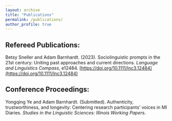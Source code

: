 ```yaml
---
layout: archive
title: "Publications"
permalink: /publications/
author_profile: true
---
```


## Refereed Publications:

Betsy Sneller and Adam Barnhardt. (2023). Sociolinguistic prompts in the 21st century: Uniting past approaches and current directions. *Language and Linguistics Compass*, e12484. [https://doi.org/10.1111/lnc3.12484](https://doi.org/10.1111/lnc3.12484)

## Conference Proceedings:

Yongqing Ye and Adam Barnhardt. (Submitted). Authenticity, trustworthiness, and longevity: Centering research participants’ voices in MI Diaries. *Studies in the Linguistic Sciences: Illinois Working Papers*.
